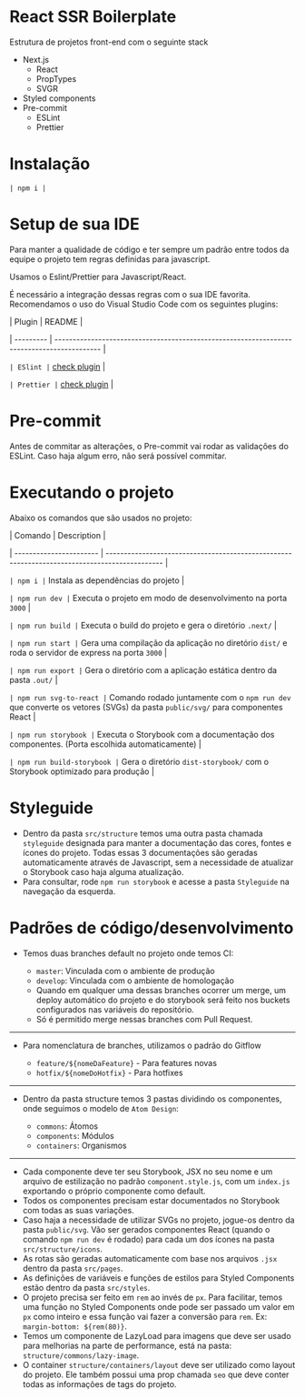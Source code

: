 # React SSR Boilerplate

Estrutura de projetos front-end com o seguinte stack

- Next.js
  - React
  - PropTypes
  - SVGR
- Styled components
- Pre-commit
  - ESLint
  - Prettier

# Instalação

`| npm i |`

# Setup de sua IDE

Para manter a qualidade de código e ter sempre um padrão entre todos da equipe o projeto tem regras definidas para javascript.

Usamos o Eslint/Prettier para Javascript/React.

É necessário a integração dessas regras com o sua IDE favorita. Recomendamos o uso do Visual Studio Code com os seguintes plugins:

| Plugin | README |

| --------- | ------------------------------------------------------------------------------------------ |

`| ESlint |` [check plugin](https://marketplace.visualstudio.com/items?itemName=dbaeumer.vscode-eslint) |

`| Prettier |` [check plugin](https://marketplace.visualstudio.com/items?itemName=esbenp.prettier-vscode) |

# Pre-commit

Antes de commitar as alterações, o Pre-commit vai rodar as validações do ESLint. Caso haja algum erro, não será possível commitar.

# Executando o projeto

Abaixo os comandos que são usados no projeto:

| Comando | Description |

| ----------------------- | --------------------------------------------------------------------------------------------- |

`| npm i |` Instala as dependências do projeto |

`| npm run dev |` Executa o projeto em modo de desenvolvimento na porta `3000` |

`| npm run build |` Executa o build do projeto e gera o diretório `.next/` |

`| npm run start |` Gera uma compilação da aplicação no diretório `dist/` e roda o servidor de express na porta `3000` |

`| npm run export |` Gera o diretório com a aplicação estática dentro da pasta `.out/` |

`| npm run svg-to-react |` Comando rodado juntamente com o `npm run dev` que converte os vetores (SVGs) da pasta `public/svg/` para componentes React |

`| npm run storybook |` Executa o Storybook com a documentação dos componentes. (Porta escolhida automaticamente) |

`| npm run build-storybook |` Gera o diretório `dist-storybook/` com o Storybook optimizado para produção |

# Styleguide

- Dentro da pasta `src/structure` temos uma outra pasta chamada `styleguide` designada para manter a documentação das cores, fontes e ícones do projeto. Todas essas 3 documentações são geradas automaticamente através de Javascript, sem a necessidade de atualizar o Storybook caso haja alguma atualização.
- Para consultar, rode `npm run storybook` e acesse a pasta `Styleguide` na navegação da esquerda.

# Padrões de código/desenvolvimento

- Temos duas branches default no projeto onde temos CI:

  - `master`: Vinculada com o ambiente de produção
  - `develop`: Vinculada com o ambiente de homologação
  - Quando em qualquer uma dessas branches ocorrer um merge, um deploy automático do projeto e do storybook será feito nos buckets configurados nas variáveis do repositório.
  - Só é permitido merge nessas branches com Pull Request.

---

- Para nomenclatura de branches, utilizamos o padrão do Gitflow

  - `feature/${nomeDaFeature}` - Para features novas
  - `hotfix/${nomeDoHotfix}` - Para hotfixes

---

- Dentro da pasta structure temos 3 pastas dividindo os componentes, onde seguimos o modelo de `Atom Design`:

  - `commons`: Átomos
  - `components`: Módulos
  - `containers`: Organismos

---

- Cada componente deve ter seu Storybook, JSX no seu nome e um arquivo de estilização no padrão `component.style.js`, com um `index.js` exportando o próprio componente como default.
- Todos os componentes precisam estar documentados no Storybook com todas as suas variações.
- Caso haja a necessidade de utilizar SVGs no projeto, jogue-os dentro da pasta `public/svg`. Vão ser gerados componentes React (quando o comando `npm run dev` é rodado) para cada um dos ícones na pasta `src/structure/icons`.
- As rotas são geradas automaticamente com base nos arquivos `.jsx` dentro da pasta `src/pages`.
- As definições de variáveis e funções de estilos para Styled Components estão dentro da pasta `src/styles`.
- O projeto precisa ser feito em `rem` ao invés de `px`. Para facilitar, temos uma função no Styled Components onde pode ser passado um valor em `px` como inteiro e essa função vai fazer a conversão para `rem`. Ex: `margin-bottom: ${rem(80)}`.
- Temos um componente de LazyLoad para imagens que deve ser usado para melhorias na parte de performance, está na pasta: `structure/commons/lazy-image`.
- O container `structure/containers/layout` deve ser utilizado como layout do projeto. Ele também possui uma prop chamada `seo` que deve conter todas as informações de tags do projeto.
